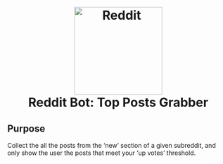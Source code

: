 <h1 align="center">
  <br>
  <img src="https://raw.githubusercontent.com/tinyqubit/RedditBot_TopPosts/master/Images/Reddit_Logo.png" alt="Reddit" width="200">
  </br>
  Reddit Bot: Top Posts Grabber
  <br>
</h1>

## Purpose
Collect the all the posts from the ‘new’ section of a given subreddit, and only show the user the posts that meet your ‘up votes’ threshold.
